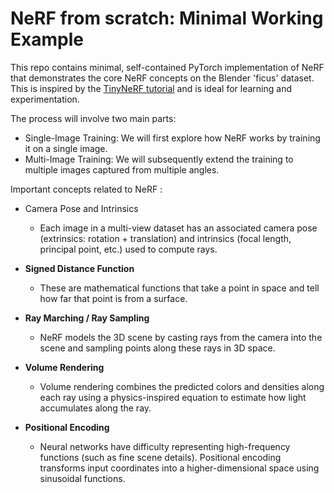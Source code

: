 # NeRF from scratch: Minimal Working Example

This repo contains minimal, self-contained PyTorch implementation of NeRF that demonstrates the core NeRF concepts on the Blender 'ficus' dataset. 
This is inspired by the [TinyNeRF tutorial](https://github.com/bmild/nerf/tree/master) and is ideal for learning and experimentation.


The process will involve two main parts:

- Single-Image Training: We will first explore how NeRF works by training it on a single image.
- Multi-Image Training: We will subsequently extend the training to multiple images captured from multiple angles.


Important concepts related to NeRF : 
- Camera Pose and Intrinsics
  - Each image in a multi-view dataset has an associated camera pose (extrinsics: rotation + translation) and intrinsics (focal length, principal point, etc.) used to compute rays.


- **Signed Distance Function**
  - These are mathematical functions that take a point in space and tell how far that point is from a surface.  
- **Ray Marching / Ray Sampling**
  - NeRF models the 3D scene by casting rays from the camera into the scene and sampling points along these rays in 3D space.  
- **Volume Rendering**
  - Volume rendering combines the predicted colors and densities along each ray using a physics-inspired equation to estimate how light accumulates along the ray.
- **Positional Encoding**
  - Neural networks have difficulty representing high-frequency functions (such as fine scene details). Positional encoding transforms input coordinates into a higher-dimensional space using sinusoidal functions.    
